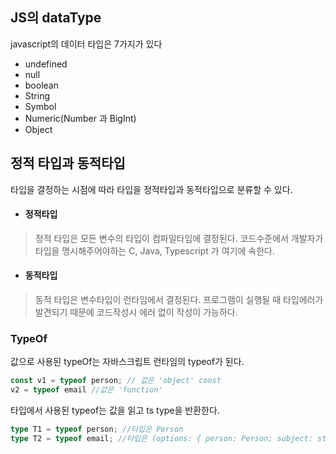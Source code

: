 
## JS의 dataType
javascript의 데이터 타입은 7가지가 있다
+ undefined
+ null
+ boolean
+ String
+ Symbol
+ Numeric(Number 과 BigInt)
+ Object
## 정적 타입과 동적타입
타입을 결정하는 시점에 따라 타입을 정적타입과 동적타입으로 분류할 수 있다.

+ #### 정적타입
> 정적 타입은 모든 변수의 타입이 컴파일타임에 결정된다. 
> 코드수준에서 개발자가 타입을 명시해주어야하는 C, Java, Typescript 가 여기에 속한다.
+ #### 동적타입
> 동적 타입은 변수타입이 런타임에서 결정된다.
> 프로그램이 실행될 때 타입에러가 발견되기 때문에 코드작성시 에러 없이 작성이 가능하다.


### TypeOf
값으로 사용된 typeOf는 자바스크립트 런타임의 typeof가 된다.
```typescript
const v1 = typeof person; // 값은 'object' const
v2 = typeof email //값은 'function'
```

타입에서 사용된 typeof는 값을 읽고 ts type을 반환한다.
```typescript
type T1 = typeof person; //타입은 Person
type T2 = typeof email; //타입은 (options: { person: Person; subject: string; body: string; });
```